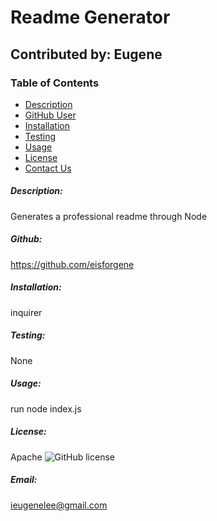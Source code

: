 # Readme Generator
## Contributed by: Eugene
### Table of Contents
* [Description](#description)
* [GitHub User](#github)
* [Installation](#installation)
* [Testing](#testing)
* [Usage](#usage)
* [License](#license)
* [Contact Us](#email)

##### Description: 
Generates a professional readme through Node

##### Github:
https://github.com/eisforgene

##### Installation: 
inquirer

##### Testing:
None

##### Usage:
run node index.js

##### License:
Apache
![GitHub license](https://img.shields.io/badge/license-Apache-blue.svg)


##### Email:
ieugenelee@gmail.com

